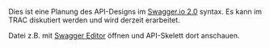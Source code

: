Dies ist eine Planung des API-Designs im [Swagger.io 2.0](http://swagger.io) syntax. Es kann im TRAC diskutiert werden und wird derzeit erarbeitet.

Datei z.B. mit [Swagger Editor](http://editor.swagger.io) öffnen und API-Skelett dort anschauen.

